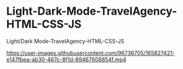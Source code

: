 # Light-Dark-Mode-TravelAgency-HTML-CSS-JS
Light/Dark Mode-TravelAgency-HTML-CSS-JS


https://user-images.githubusercontent.com/96736705/165827421-e147fbea-ab30-467c-8f1d-89467608854f.mp4

